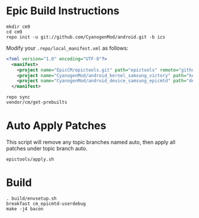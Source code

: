 Epic Build Instructions
=======================
```
mkdir cm9
cd cm9
repo init -u git://github.com/CyanogenMod/android.git -b ics
```

Modify your `.repo/local_manifest.xml` as follows:

```xml
<?xml version="1.0" encoding="UTF-8"?>
  <manifest>
    <project name="EpicCM/epictools.git" path="epictools" remote="github" revision="ics" />
    <project name="CyanogenMod/android_kernel_samsung_victory" path="kernel/samsung/victory" remote="github" revision="ics" />
    <project name="CyanogenMod/android_device_samsung_epicmtd" path="device/samsung/epicmtd" remote="github" />
  </manifest>
```

```
repo sync
vendor/cm/get-prebuilts
```

Auto Apply Patches
==================
This script will remove any topic branches named auto, then apply all patches under topic branch auto.

```
epictools/apply.sh
```

Build
=====
```
. build/envsetup.sh
breakfast cm_epicmtd-userdebug
make -j4 bacon
```
